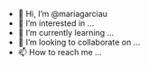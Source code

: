 - 👋 Hi, I’m @mariagarciau
- 👀 I’m interested in ...
- 🌱 I’m currently learning ...
- 💞️ I’m looking to collaborate on ...
- 📫 How to reach me ...

<!---
mariagarciau/mariagarciau is a ✨ special ✨ repository because its `README.md` (this file) appears on your GitHub profile.
You can click the Preview link to take a look at your changes.
--->
